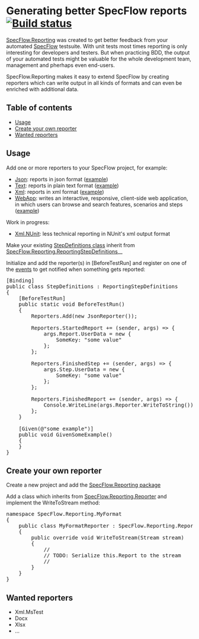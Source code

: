 # Generating better SpecFlow reports [![Build status](https://ci.appveyor.com/api/projects/status/yjeo6b1lonrp7jj0)](https://ci.appveyor.com/project/TimSchlechter/specflow-reporting-196)

[SpecFlow.Reporting](https://www.nuget.org/packages/SpecFlow.Reporting) was created to get better feedback from your automated [SpecFlow](http://www.specflow.org/) testsuite. With unit tests most times reporting is only interesting for developers and testers. But when practicing BDD, the output of your automated tests might be valuable for the whole development team, management and pherhaps even end-users.

SpecFlow.Reporting makes it easy to extend SpecFlow by creating reporters which can write output in all kinds of formats and can even be enriched with additional data.

## Table of contents
  -  [Usage](#usage)
  -  [Create your own reporter](#create-your-own-reporter)
  -  [Wanted reporters](#wanted-reporters)

## Usage

Add one or more reporters to your SpecFlow project, for example:
  -  [Json](https://www.nuget.org/packages/SpecFlow.Reporting.Json/): reports in json format ([example](https://github.com/TimSchlechter/SpecFlow.Reporting/blob/master/ApprovalTestSuite/approvals/SpecFlow.Reporting.Json.JsonReporter/approval.txt))
  -  [Text](https://www.nuget.org/packages/SpecFlow.Reporting.Text/): reports in plain text format ([example](https://github.com/TimSchlechter/SpecFlow.Reporting/blob/master/ApprovalTestSuite/approvals/SpecFlow.Reporting.Text.PlainTextReporter/approval.txt))
  -  [Xml](https://www.nuget.org/packages/SpecFlow.Reporting.Xml/): reports in xml format ([example](https://github.com/TimSchlechter/SpecFlow.Reporting/blob/master/ApprovalTestSuite/approvals/SpecFlow.Reporting.Xml.XmlReporter/approval.txt))
  -  [WebApp](https://www.nuget.org/packages/SpecFlow.Reporting.WebApp/): writes an interactive, responsive, client-side web application, in which users can browse and search features, scenarios and steps ([example](http://specflowreporting.azurewebsites.net/))

Work in progress:
  -  [Xml.NUnit](https://www.nuget.org/packages/SpecFlow.Reporting.Xml.NUnit/): less technical reporting in NUnit's xml output format
   
Make your existing [StepDefinitions class](https://github.com/techtalk/SpecFlow/wiki/Step-Definitions) inherit from [SpecFlow.Reporting.ReportingStepDefinitions](https://github.com/TimSchlechter/SpecFlow.Reporting/blob/master/SpecFlow.Reporting/ReportingStepDefinitions.cs)__

Initialize and add the reporter(s) in [BeforeTestRun] and register on one of the [events](https://github.com/TimSchlechter/SpecFlow.Reporting/blob/master/SpecFlow.Reporting/Reporters.Events.cs) to get notified when something gets reported:

<pre>
[Binding]
public class StepDefinitions : ReportingStepDefinitions
{
	[BeforeTestRun]
	public static void BeforeTestRun()
	{
		Reporters.Add(new JsonReporter());

		Reporters.StartedReport += (sender, args) => {
			args.Report.UserData = new {
				SomeKey: "some value"
			};
		};

		Reporters.FinishedStep += (sender, args) => {
			args.Step.UserData = new {
				SomeKey: "some value"
			};
		};

		Reporters.FinishedReport += (sender, args) => {
			Console.WriteLine(args.Reporter.WriteToString());
		};
	}

	[Given(@"some example")]
	public void GivenSomeExample()
	{
	}
}	
</pre>

## Create your own reporter

Create a new project and add the [SpecFlow.Reporting package](https://www.nuget.org/packages/SpecFlow.Reporting)

Add a class which inherits from [SpecFlow.Reporting.Reporter](https://github.com/TimSchlechter/SpecFlow.Reporting/blob/master/SpecFlow.Reporting/Reporter.cs) and implement the WriteToStream method:

<pre>
namespace SpecFlow.Reporting.MyFormat
{
	public class MyFormatReporter : SpecFlow.Reporting.Reporter
	{
		public override void WriteToStream(Stream stream)
		{
			//
			// TODO: Serialize this.Report to the stream
			//
		}
	}
}
</pre>

## Wanted reporters
  -  Xml.MsTest
  -  Docx
  -  Xlsx
  -  ...